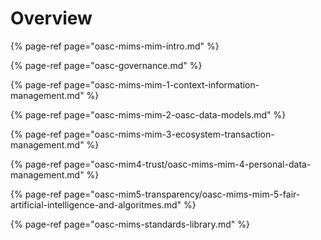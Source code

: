 # Overview

{% page-ref page="oasc-mims-mim-intro.md" %}

{% page-ref page="oasc-governance.md" %}

{% page-ref page="oasc-mims-mim-1-context-information-management.md" %}

{% page-ref page="oasc-mims-mim-2-oasc-data-models.md" %}

{% page-ref page="oasc-mims-mim-3-ecosystem-transaction-management.md" %}

{% page-ref page="oasc-mim4-trust/oasc-mims-mim-4-personal-data-management.md" %}

{% page-ref page="oasc-mim5-transparency/oasc-mims-mim-5-fair-artificial-intelligence-and-algoritmes.md" %}

{% page-ref page="oasc-mims-standards-library.md" %}



